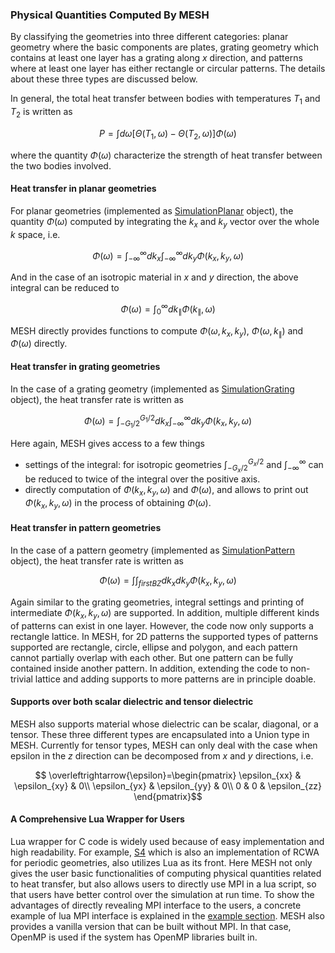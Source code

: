 ### Physical Quantities Computed By MESH

By classifying the geometries into three different categories: planar geometry where the basic components are plates, grating geometry which contains at least one layer has a grating along $x$ direction, and patterns where at least one layer has either rectangle or circular patterns. The details about these three types are discussed below.

In general, the total heat transfer between bodies with temperatures $T_1$ and $T_2$ is written as

$$P=\int d\omega [\Theta(T_1, \omega)-\Theta(T_2,\omega)]\Phi(\omega)$$

where the quantity $\Phi(\omega)$ characterize the strength of heat transfer between the two bodies involved.

#### Heat transfer in planar geometries

For planar geometries (implemented as [SimulationPlanar](LuaAPI/planar.md) object),  the quantity $\Phi(\omega)$ computed by integrating the $k_x$ and $k_y$ vector over the whole $k$ space, i.e.

$$\Phi(\omega)=\int_{-\infty}^{\infty}dk_x\int_{-\infty}^{\infty}dk_y \Phi(k_x,k_y, \omega)$$

And in the case of an isotropic material in $x$ and $y$ direction, the above integral can be reduced to

$$\Phi(\omega)=\int_{0}^{\infty}dk_{\parallel} \Phi(k_{\parallel}, \omega)$$

MESH directly provides functions to compute $\Phi(\omega, k_x, k_y)$, $\Phi(\omega, k_{\parallel})$ and $\Phi(\omega)$ directly.

#### Heat transfer in grating geometries

In the case of a grating geometry (implemented as [SimulationGrating](LuaAPI/grating.md) object), the heat transfer rate is written as

$$\Phi(\omega)=\int_{-G_1/2}^{G_1/2}dk_x\int_{-\infty}^{\infty}dk_y \Phi(k_x,k_y, \omega)$$

Here again, MESH gives access to a few things

* settings of the integral: for isotropic geometries $\int_{-G_x/2}^{G_x/2}$ and  $\int_{-\infty}^{\infty}$ can be reduced to twice of the integral over the positive axis.
* directly computation of $\Phi(k_x,k_y, \omega)$ and $\Phi(\omega)$, and allows to print out $\Phi(k_x,k_y, \omega)$ in the process of obtaining $\Phi(\omega)$.

#### Heat transfer in pattern geometries

In the case of a pattern geometry (implemented as [SimulationPattern](LuaAPI/pattern.md) object), the heat transfer rate is written as

$$\Phi(\omega)=\int\int_{first BZ}dk_xdk_y \Phi(k_x,k_y, \omega)$$

Again similar to the grating geometries, integral settings and printing of intermediate $\Phi(k_x,k_y, \omega)$ are supported. In addition, multiple different kinds of patterns can exist in one layer. However, the code now only supports a rectangle lattice. In MESH, for 2D patterns the supported types of patterns supported are rectangle, circle, ellipse and polygon, and each pattern cannot partially overlap with each other. But one pattern can be fully contained inside another pattern. In addition, extending the code to non-trivial lattice and adding supports to more patterns are in principle doable.

#### Supports over both scalar dielectric and tensor dielectric

MESH also supports material whose dielectric can be scalar, diagonal, or a tensor. These three different types are encapsulated into a Union type in MESH. Currently for tensor types, MESH can only deal with the case when epsilon in the $z$ direction can be decomposed from $x$ and $y$ directions, i.e.

$$ \overleftrightarrow{\epsilon}=\begin{pmatrix}
\epsilon_{xx} & \epsilon_{xy} & 0\\
\epsilon_{yx} & \epsilon_{yy} & 0\\
0 & 0 & \epsilon_{zz}
\end{pmatrix}$$

#### A Comprehensive Lua Wrapper for Users

Lua wrapper for C code is widely used because of easy implementation and high readability. For example, [S4](https://web.stanford.edu/group/fan/S4/) which is also an implementation of RCWA for periodic geometries, also utilizes Lua as its front. Here MESH not only gives the user basic functionalities of computing physical quantities related to heat transfer, but also allows users to directly use MPI in a lua script, so that users have better control over the simulation at run time. To show the advantages of directly revealing MPI interface to the users, a concrete example of lua MPI interface is explained in the [example section](Examples/MPI.md). MESH also provides a vanilla version that can be built without MPI. In that case, OpenMP is used if the system has OpenMP libraries built in.